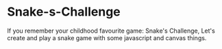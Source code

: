 # Snake-s-Challenge
If you remember your childhood favourite game: Snake's Challenge, Let's create and play a snake game with some javascript and canvas things. 
